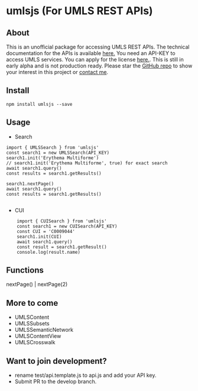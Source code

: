 # umlsjs (For UMLS REST APIs)

## About
This is an unofficial package for accessing UMLS REST APIs. The technical documentation for the APIs is available [here.](https://documentation.uts.nlm.nih.gov/) You need an API-KEY to access UMLS services. You can apply for the license [here.](https://uts.nlm.nih.gov/license.html). This is still in early alpha and is not production ready. Please star the [GitHub repo](https://github.com/dermatologist/umlsjs) to show your interest in this project or [contact me](https://nuchange.ca/contact).

## Install
```
npm install umlsjs --save

```

## Usage

* Search

```
import { UMLSSearch } from 'umlsjs'
const search1 = new UMLSSearch(API_KEY)
search1.init('Erythema Multiforme')
// search1.init('Erythema Multiforme', true) for exact search
await search1.query()
const results = search1.getResults()

search1.nextPage()
await search1.query()
const results = search1.getResults()


```

* CUI

```
    import { CUISearch } from 'umlsjs'
    const search1 = new CUISearch(API_KEY)
    const CUI = 'C0009044'
    search1.init(CUI)
    await search1.query()
    const result = search1.getResult()
    console.log(result.name)

```

## Functions
nextPage()  |  nextPage(2)

## More to come

* UMLSContent
* UMLSSubsets
* UMLSSemanticNetwork
* UMLSContentView
* UMLSCrosswalk

## Want to join development?

* rename test/api.template.js to api.js and add your API key.
* Submit PR to the develop branch.